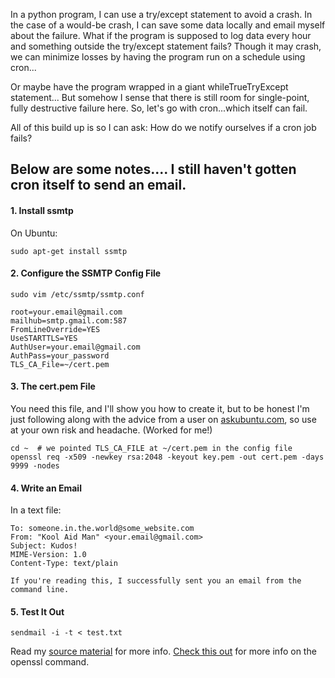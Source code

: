


In a python program, I can use a try/except statement to avoid a crash.  In the case of a would-be crash,
I can save some data locally and email myself about the failure.  What if the program is supposed to log data every hour and 
something outside the try/except statement fails?  Though it may crash, we can minimize losses by having the 
program run on a schedule using cron... 

Or maybe have the program wrapped in a giant whileTrueTryExcept statement... But somehow I sense that there is still
room for single-point, fully destructive failure here.  So, let's go with cron...which itself can fail.  

All of this build up is so I can ask: How do we notify ourselves if a cron job fails?

Below are some notes.... I still haven't gotten cron itself to send an email.
-------------------------------------


#### 1. Install ssmtp
On Ubuntu:
```
sudo apt-get install ssmtp
```

#### 2. Configure the SSMTP Config File
```
sudo vim /etc/ssmtp/ssmtp.conf
```

```vi
root=your.email@gmail.com
mailhub=smtp.gmail.com:587
FromLineOverride=YES
UseSTARTTLS=YES
AuthUser=your.email@gmail.com
AuthPass=your_password
TLS_CA_File=~/cert.pem
```

#### 3. The cert.pem File
You need this file, and I'll show you how to create it, but to be honest I'm just
following along with the advice from a user on [askubuntu.com](https://askubuntu.com/questions/536766/how-to-make-crontab-email-me-with-output),
so use at your own risk and headache.  (Worked for me!)
```
cd ~  # we pointed TLS_CA_FILE at ~/cert.pem in the config file
openssl req -x509 -newkey rsa:2048 -keyout key.pem -out cert.pem -days 9999 -nodes
```

#### 4. Write an Email
In a text file:
```
To: someone.in.the.world@some_website.com
From: "Kool Aid Man" <your.email@gmail.com>
Subject: Kudos!
MIME-Version: 1.0
Content-Type: text/plain

If you're reading this, I successfully sent you an email from the command line.
```

#### 5. Test It Out
```
sendmail -i -t < test.txt 
```

Read my [source material](https://askubuntu.com/questions/536766/how-to-make-crontab-email-me-with-output) 
for more info. [Check this out](https://stackoverflow.com/questions/10175812/how-to-create-a-self-signed-certificate-with-openssl)
for more info on the openssl command.

